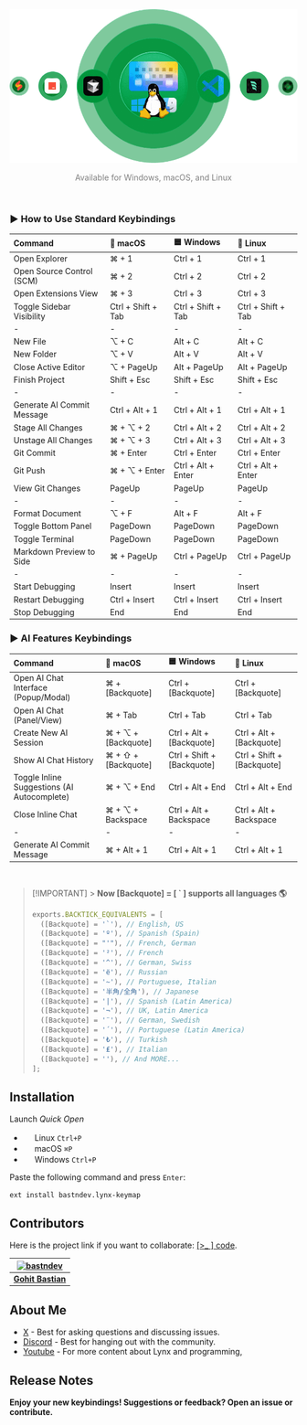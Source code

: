 ![Use Extension](assets/images/technologies.png)

<p align="center"><span style="color:gray;">Available for Windows, macOS, and Linux</span></p>
</br>

### ► How to Use Standard Keybindings

| Command                    | 🍎 macOS           | 🟦 Windows         | 🐧 Linux           |
| :------------------------- | :----------------- | :----------------- | :----------------- |
| Open Explorer              | ⌘ + 1              | Ctrl + 1           | Ctrl + 1           |
| Open Source Control (SCM)  | ⌘ + 2              | Ctrl + 2           | Ctrl + 2           |
| Open Extensions View       | ⌘ + 3              | Ctrl + 3           | Ctrl + 3           |
| Toggle Sidebar Visibility  | Ctrl + Shift + Tab | Ctrl + Shift + Tab | Ctrl + Shift + Tab |
| -                          | -                  | -                  | -                  |
| New File                   | ⌥ + C              | Alt + C            | Alt + C            |
| New Folder                 | ⌥ + V              | Alt + V            | Alt + V            |
| Close Active Editor        | ⌥ + PageUp         | Alt + PageUp       | Alt + PageUp       |
| Finish Project             | Shift + Esc        | Shift + Esc        | Shift + Esc        |
| -                          | -                  | -                  | -                  |
| Generate AI Commit Message | Ctrl + Alt + 1     | Ctrl + Alt + 1     | Ctrl + Alt + 1     |
| Stage All Changes          | ⌘ + ⌥ + 2          | Ctrl + Alt + 2     | Ctrl + Alt + 2     |
| Unstage All Changes        | ⌘ + ⌥ + 3          | Ctrl + Alt + 3     | Ctrl + Alt + 3     |
| Git Commit                 | ⌘ + Enter          | Ctrl + Enter       | Ctrl + Enter       |
| Git Push                   | ⌘ + ⌥ + Enter      | Ctrl + Alt + Enter | Ctrl + Alt + Enter |
| View Git Changes           | PageUp             | PageUp             | PageUp             |
| -                          | -                  | -                  | -                  |
| Format Document            | ⌥ + F              | Alt + F            | Alt + F            |
| Toggle Bottom Panel        | PageDown           | PageDown           | PageDown           |
| Toggle Terminal            | PageDown           | PageDown           | PageDown           |
| Markdown Preview to Side   | ⌘ + PageUp         | Ctrl + PageUp      | Ctrl + PageUp      |
| -                          | -                  | -                  | -                  |
| Start Debugging            | Insert             | Insert             | Insert             |
| Restart Debugging          | Ctrl + Insert      | Ctrl + Insert      | Ctrl + Insert      |
| Stop Debugging             | End                | End                | End                |

### ► AI Features Keybindings

| Command                                     | 🍎 macOS            | 🟦 Windows                 | 🐧 Linux                   |
| :------------------------------------------ | :------------------ | :------------------------- | :------------------------- |
| Open AI Chat Interface (Popup/Modal)        | ⌘ + [Backquote]     | Ctrl + [Backquote]         | Ctrl + [Backquote]         |
| Open AI Chat (Panel/View)                   | ⌘ + Tab             | Ctrl + Tab                 | Ctrl + Tab                 |
| Create New AI Session                       | ⌘ + ⌥ + [Backquote] | Ctrl + Alt + [Backquote]   | Ctrl + Alt + [Backquote]   |
| Show AI Chat History                        | ⌘ + ⇧ + [Backquote] | Ctrl + Shift + [Backquote] | Ctrl + Shift + [Backquote] |
| Toggle Inline Suggestions (AI Autocomplete) | ⌘ + ⌥ + End         | Ctrl + Alt + End           | Ctrl + Alt + End           |
| Close Inline Chat                           | ⌘ + ⌥ + Backspace   | Ctrl + Alt + Backspace     | Ctrl + Alt + Backspace     |
| -                                           | -                   | -                          | -                          |
| Generate AI Commit Message                  | ⌘ + Alt + 1         | Ctrl + Alt + 1             | Ctrl + Alt + 1             |

</br>

> [!IMPORTANT] > **Now [Backquote] = [ ` ] supports all languages 🌎**
>
> ```js
> exports.BACKTICK_EQUIVALENTS = [
>   ([Backquote] = '`'), // English, US
>   ([Backquote] = 'º'), // Spanish (Spain)
>   ([Backquote] = "'"), // French, German
>   ([Backquote] = '²'), // French
>   ([Backquote] = '^'), // German, Swiss
>   ([Backquote] = 'ё'), // Russian
>   ([Backquote] = '~'), // Portuguese, Italian
>   ([Backquote] = '半角/全角'), // Japanese
>   ([Backquote] = '|'), // Spanish (Latin America)
>   ([Backquote] = '¬'), // UK, Latin America
>   ([Backquote] = '¨'), // German, Swedish
>   ([Backquote] = '´'), // Portuguese (Latin America)
>   ([Backquote] = '₺'), // Turkish
>   ([Backquote] = '₤'), // Italian
>   ([Backquote] = ''), // And MORE...
> ];
> ```

## Installation

Launch _Quick Open_

- <img src="https://www.kernel.org/theme/images/logos/favicon.png" width=16 height=16/> Linux `Ctrl+P`
- <img src="https://developer.apple.com/favicon.ico" width=16 height=16/> macOS `⌘P`
- <img src="https://www.microsoft.com/favicon.ico" width=16 height=16/> Windows `Ctrl+P`

Paste the following command and press `Enter`:

```
ext install bastndev.lynx-keymap
```

## Contributors

Here is the project link if you want to collaborate: [[>\_ ] code](https://github.com/bastndev/Lynx-keymap).

| [![bastndev](https://github.com/bastndev.png?size=100)](https://github.com/bastndev) |
| :----------------------------------------------------------------------------------: |
|                   **[Gohit Bastian](https://github.com/bastndev)**                   |

## About Me

- [X](https://twitter.com/bastndev) - Best for asking questions and discussing issues.
- [Discord](https://discord.com/invite/bgzvzP6aZH) - Best for hanging out with the community.
- [Youtube](https://www.youtube.com/@bastndev) - For more content about Lynx and programming,

## Release Notes

**Enjoy your new keybindings! Suggestions or feedback? Open an issue or contribute.**
